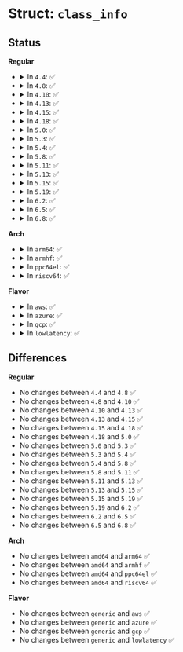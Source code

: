 # Struct: <code>class_info</code>

## Status
<b>Regular</b>
<ul>
<li>
<details>
<summary>In <code>4.4</code>: ✅</summary>

```c
struct class_info {
    int class;
    char *class_name;
};
```
</details>
</li>
<li>
<details>
<summary>In <code>4.8</code>: ✅</summary>

```c
struct class_info {
    int class;
    char *class_name;
};
```
</details>
</li>
<li>
<details>
<summary>In <code>4.10</code>: ✅</summary>

```c
struct class_info {
    int class;
    char *class_name;
};
```
</details>
</li>
<li>
<details>
<summary>In <code>4.13</code>: ✅</summary>

```c
struct class_info {
    int class;
    char *class_name;
};
```
</details>
</li>
<li>
<details>
<summary>In <code>4.15</code>: ✅</summary>

```c
struct class_info {
    int class;
    char *class_name;
};
```
</details>
</li>
<li>
<details>
<summary>In <code>4.18</code>: ✅</summary>

```c
struct class_info {
    int class;
    char *class_name;
};
```
</details>
</li>
<li>
<details>
<summary>In <code>5.0</code>: ✅</summary>

```c
struct class_info {
    int class;
    char *class_name;
};
```
</details>
</li>
<li>
<details>
<summary>In <code>5.3</code>: ✅</summary>

```c
struct class_info {
    int class;
    char *class_name;
};
```
</details>
</li>
<li>
<details>
<summary>In <code>5.4</code>: ✅</summary>

```c
struct class_info {
    int class;
    char *class_name;
};
```
</details>
</li>
<li>
<details>
<summary>In <code>5.8</code>: ✅</summary>

```c
struct class_info {
    int class;
    char *class_name;
};
```
</details>
</li>
<li>
<details>
<summary>In <code>5.11</code>: ✅</summary>

```c
struct class_info {
    int class;
    char *class_name;
};
```
</details>
</li>
<li>
<details>
<summary>In <code>5.13</code>: ✅</summary>

```c
struct class_info {
    int class;
    char *class_name;
};
```
</details>
</li>
<li>
<details>
<summary>In <code>5.15</code>: ✅</summary>

```c
struct class_info {
    int class;
    char *class_name;
};
```
</details>
</li>
<li>
<details>
<summary>In <code>5.19</code>: ✅</summary>

```c
struct class_info {
    int class;
    char *class_name;
};
```
</details>
</li>
<li>
<details>
<summary>In <code>6.2</code>: ✅</summary>

```c
struct class_info {
    int class;
    char *class_name;
};
```
</details>
</li>
<li>
<details>
<summary>In <code>6.5</code>: ✅</summary>

```c
struct class_info {
    int class;
    char *class_name;
};
```
</details>
</li>
<li>
<details>
<summary>In <code>6.8</code>: ✅</summary>

```c
struct class_info {
    int class;
    char *class_name;
};
```
</details>
</li>
</ul>
<b>Arch</b>
<ul>
<li>
<details>
<summary>In <code>arm64</code>: ✅</summary>

```c
struct class_info {
    int class;
    char *class_name;
};
```
</details>
</li>
<li>
<details>
<summary>In <code>armhf</code>: ✅</summary>

```c
struct class_info {
    int class;
    char *class_name;
};
```
</details>
</li>
<li>
<details>
<summary>In <code>ppc64el</code>: ✅</summary>

```c
struct class_info {
    int class;
    char *class_name;
};
```
</details>
</li>
<li>
<details>
<summary>In <code>riscv64</code>: ✅</summary>

```c
struct class_info {
    int class;
    char *class_name;
};
```
</details>
</li>
</ul>
<b>Flavor</b>
<ul>
<li>
<details>
<summary>In <code>aws</code>: ✅</summary>

```c
struct class_info {
    int class;
    char *class_name;
};
```
</details>
</li>
<li>
<details>
<summary>In <code>azure</code>: ✅</summary>

```c
struct class_info {
    int class;
    char *class_name;
};
```
</details>
</li>
<li>
<details>
<summary>In <code>gcp</code>: ✅</summary>

```c
struct class_info {
    int class;
    char *class_name;
};
```
</details>
</li>
<li>
<details>
<summary>In <code>lowlatency</code>: ✅</summary>

```c
struct class_info {
    int class;
    char *class_name;
};
```
</details>
</li>
</ul>

## Differences
<b>Regular</b>
<ul>
<li>
No changes between <code>4.4</code> and <code>4.8</code> ✅
</li>
<li>
No changes between <code>4.8</code> and <code>4.10</code> ✅
</li>
<li>
No changes between <code>4.10</code> and <code>4.13</code> ✅
</li>
<li>
No changes between <code>4.13</code> and <code>4.15</code> ✅
</li>
<li>
No changes between <code>4.15</code> and <code>4.18</code> ✅
</li>
<li>
No changes between <code>4.18</code> and <code>5.0</code> ✅
</li>
<li>
No changes between <code>5.0</code> and <code>5.3</code> ✅
</li>
<li>
No changes between <code>5.3</code> and <code>5.4</code> ✅
</li>
<li>
No changes between <code>5.4</code> and <code>5.8</code> ✅
</li>
<li>
No changes between <code>5.8</code> and <code>5.11</code> ✅
</li>
<li>
No changes between <code>5.11</code> and <code>5.13</code> ✅
</li>
<li>
No changes between <code>5.13</code> and <code>5.15</code> ✅
</li>
<li>
No changes between <code>5.15</code> and <code>5.19</code> ✅
</li>
<li>
No changes between <code>5.19</code> and <code>6.2</code> ✅
</li>
<li>
No changes between <code>6.2</code> and <code>6.5</code> ✅
</li>
<li>
No changes between <code>6.5</code> and <code>6.8</code> ✅
</li>
</ul>
<b>Arch</b>
<ul>
<li>
No changes between <code>amd64</code> and <code>arm64</code> ✅
</li>
<li>
No changes between <code>amd64</code> and <code>armhf</code> ✅
</li>
<li>
No changes between <code>amd64</code> and <code>ppc64el</code> ✅
</li>
<li>
No changes between <code>amd64</code> and <code>riscv64</code> ✅
</li>
</ul>
<b>Flavor</b>
<ul>
<li>
No changes between <code>generic</code> and <code>aws</code> ✅
</li>
<li>
No changes between <code>generic</code> and <code>azure</code> ✅
</li>
<li>
No changes between <code>generic</code> and <code>gcp</code> ✅
</li>
<li>
No changes between <code>generic</code> and <code>lowlatency</code> ✅
</li>
</ul>
